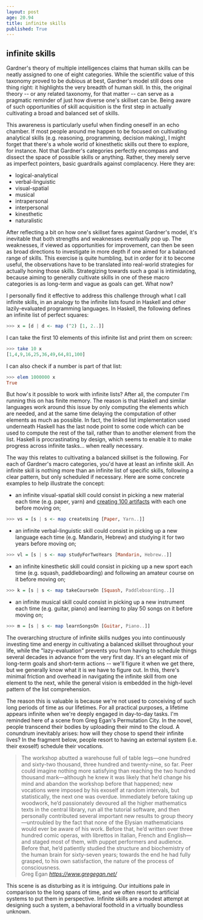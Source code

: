 ```yaml
---
layout: post
age: 20.94
title: infinite skills
published: True
---
```


## infinite skills

Gardner's theory of multiple intelligences claims  that human skills can be neatly assigned to one of eight categories. While the scientific value of this taxonomy proved to be dubious at best, Gardner's model still does one thing right: it highlights the very breadth of human skill. In this, the original theory -- or any related taxonomy, for that matter -- can serve as a pragmatic reminder of just how diverse one's skillset can be. Being aware of such opportunities of skill acquisition is the first step in actually cultivating a broad and balanced set of skills.

This awareness is particularly useful when finding oneself in an echo chamber. If most people around me happen to be focused on cultivating analytical skills (e.g. reasoning, programming, decision making), I might forget that there's a whole world of kinesthetic skills out there to explore, for instance. Not that Gardner's categories perfectly encompass and dissect the space of possible skills or anything. Rather, they merely serve as imperfect pointers, basic guardrails against complacency. Here they are:

- logical-analytical
- verbal-linguistic
- visual-spatial
- musical
- intrapersonal
- interpersonal
- kinesthetic
- naturalistic

After reflecting a bit on how one's skillset fares against Gardner's model, it's inevitable that both strengths and weaknesses eventually pop up. The weaknesses, if viewed as opportunities for improvement, can then be seen as broad directions to investigate in more depth if one aimed for a balanced range of skills. This exercise is quite humbling, but in order for it to become useful, the observations have to be translated into real-world strategies for actually honing those skills. Strategizing towards such a goal is intimidating, because aiming to generally cultivate skills in one of these macro categories is as long-term and vague as goals can get. What now?

I personally find it effective to address this challenge through what I call infinite skills, in an analogy to the infinite lists found in Haskell and other lazily-evaluated programming languages. In Haskell, the following defines an infinite list of perfect squares:
 
```haskell
>>> x = [d | d <- map (^2) [1, 2..]]
```

I can take the first 10 elements of this infinite list and print them on screen:

```haskell
>>> take 10 x
[1,4,9,16,25,36,49,64,81,100]
```
I can also check if a number is part of that list:

```haskell
>>> elem 1000000 x
True
```

But how's it possible to work with infinite lists? After all, the computer I'm running this on has finite memory. The reason is that Haskell and similar languages work around this issue by only computing the elements which are needed, and at the same time delaying the computation of other elements as much as possible. In fact, the linked list implementation used underneath Haskell has the last node point to some code which can be used to compute the rest of the tail, rather than to another element from the list. Haskell is procrastinating by design, which seems to enable it to make progress across infinite tasks... when really necessary.

The way this relates to cultivating a balanced skillset is the following. For each of Gardner's macro categories, you'd have at least an infinite skill. An infinite skill is nothing more than an infinite list of specific skills, following a clear pattern, but only scheduled if necessary. Here are some concrete examples to help illustrate the concept:

- an infinite visual-spatial skill could consist in picking a new material each time (e.g. paper, yarn) and [creating 100 artifacts](/materials) with each one before moving on;

```haskell
>>> vs = [s | s <- map createUsing [Paper, Yarn..]]
```

- an infinite verbal-linguistic skill could consist in picking up a new language each time (e.g. Mandarin, Hebrew) and studying it for two years before moving on;

```haskell
>>> vl = [s | s <- map studyForTwoYears [Mandarin, Hebrew..]]
```

- an infinite kinesthetic skill could consist in picking up a new sport each time (e.g. squash, paddleboarding) and following an amateur course on it before moving on;

```haskell
>>> k = [s | s <- map takeCourseOn [Squash, Paddleboarding..]]
```

- an infinite musical skill could consist in picking up a new instrument each time (e.g. guitar, piano) and learning to play 50 songs on it before moving on;

```haskell
>>> m = [s | s <- map learnSongsOn [Guitar, Piano..]]
```

The overarching structure of infinite skills nudges you into continuously investing time and energy in cultivating a balanced skillset throughout your life, while the "lazy-evaluation" prevents you from having to schedule things several decades in advance from the very first day. It's an elegant mix of long-term goals and short-term actions -- we'll figure it when we get there, but we generally know what it is we have to figure out. In this, there's minimal friction and overhead in navigating the infinite skill from one element to the next, while the general vision is embedded in the high-level pattern of the list comprehension.

The reason this is valuable is because we're not used to conceiving of such long periods of time as our lifetimes. For all practical purposes, a lifetime appears infinite when we're deeply engaged in day-to-day tasks. I'm reminded here of a scene from Greg Egan's Permutation City. In the novel, people transcend their bodies by uploading their mind to the cloud. A conundrum inevitably arises: how will they chose to spend their infinite lives? In the fragment below, people resort to having an external system (i.e. their exoself) schedule their vocations.

<div class="top-pad"><blockquote class="quoteback" darkmode="" data-title="Permutation City" data-author="Greg Egan" cite="https://www.gregegan.net/">
The workshop abutted a warehouse full of table legs—one hundred and 
sixty-two thousand, three hundred and twenty-nine, so far. Peer could 
imagine nothing more satisfying than reaching the two hundred thousand 
mark—although he knew it was likely that he’d change his mind and 
abandon the workshop before that happened; new vocations were imposed by
 his exoself at random intervals, but statistically, the next one was 
overdue. Immediately before taking up woodwork, he’d passionately 
devoured all the higher mathematics texts in the central library, run 
all the tutorial software, and then personally contributed several 
important new results to group theory—untroubled by the fact that none 
of the Elysian mathematicians would ever be aware of his work. Before 
that, he’d written over three hundred comic operas, with librettos in 
Italian, French and English—and staged most of them, with puppet 
performers and audience. Before that, he’d patiently studied the 
structure and biochemistry of the human brain for sixty-seven years; 
towards the end he had fully grasped, to his own satisfaction, the 
nature of the process of consciousness.
<footer>Greg Egan<cite> <a href="https://www.gregegan.net/">https://www.gregegan.net/</a></cite></footer>
</blockquote><script note="" src="https://cdn.jsdelivr.net/gh/Blogger-Peer-Review/quotebacks@1/quoteback.js"></script></div>

This scene is as disturbing as it is intriguing. Our intuitions pale in comparison to the long spans of time, and we often resort to artificial systems to put them in perspective. Infinite skills are a modest attempt at designing such a system, a behavioral foothold in a virtually boundless unknown. 